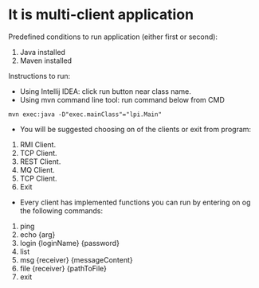# It is multi-client application
Predefined conditions to run application (either first or second):
1) Java installed
2) Maven installed

Instructions to run:
* Using Intellij IDEA: click run button near class name.
* Using mvn command line tool: run command below from CMD
```
mvn exec:java -D"exec.mainClass"="lpi.Main"
```

* You will be suggested choosing on of the clients or exit from program:
1. RMI Client.
2. TCP Client.
3. REST Client.
4. MQ Client.
5. TCP Client.
6. Exit

* Every client has implemented functions you can run by entering on og the following commands:
1. ping
2. echo {arg}
3. login {loginName} {password}
4. list
5. msg {receiver} {messageContent}
6. file {receiver} {pathToFile}
7. exit